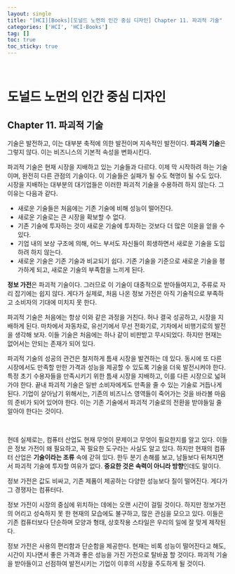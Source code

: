 ```yaml
---
layout: single
title: "[HCI][Books][도널드 노먼의 인간 중심 디자인] Chapter 11. 파괴적 기술"
categories: ['HCI', 'HCI-Books']
tag: []
toc: true
toc_sticky: true
---
```




<br>

# 도널드 노먼의 인간 중심 디자인

## Chapter 11. 파괴적 기술

기술은 발전하고, 이는 대부분 축적에 의한 발전이며 지속적인 발전이다. **파괴적 기술**은 그렇지 않다. 이는 비즈니스의 기본적 속성을 변화시킨다. 

파괴적 기술은 현재 시장을 지배하고 있는 기술들과 다르다. 이제 막 시작하려 하는 기술이며, 완전히 다른 관점의 기술이다. 이 기술들은 실패가 될 수도 혁명이 될 수도 있다. 시장을 지배하는 대부분의 대기업들은 이러한 파괴적 기술을 수용하려 하지 않는다. 그 이유는 다음과 같다. 

* 새로운 기술들은 처음에는 기존 기술에 비해 성능이 떨어진다. 
* 새로운 기술로는 큰 시장을 확보할 수 없다. 
* 기존 기술에 투자하는 것이 새로운 기술에 투자하는 것보다 더 많은 이윤을 얻을 수 있다. 
* 기업 내의 보상 구조에 의해, 어느 부서도 자신들이 희생하면서 새로운 기술을 도입하려 하지 않는다. 
* 새로운 기술은 기존 기술과 비교되기 쉽다. 기존 기술을 기준으로 새로운 기술을 평가하게 되고, 새로운 기술의 부족함을 느끼게 된다. 

**정보 가전**은 파괴적 기술이다. 그러므로 이 기술이 대중적으로 받아들여지고, 주류로 자리 잡기에는 쉽지 않다. 게다가 실제로, 처음 나온 정보 가전은 아직 기술적으로 부족하고 소비자의 기대에 미치지 못 한다.

파괴적 기술은 처음에는 항상 이와 같은 과정을 거친다. 허나 결국 성공하고, 시장을 지배하게 된다. 마차에서 자동차로, 유선기에서 무선 전화기로, 기차에서 비행기로의 발전을 생각해 보자. 이들 기술은 처음에는 하나 같이 비판받고 무시되었다. 하지만 현재는 없어서는 안되는 존재가 되어 있다. 

파괴적 기술의 성공의 관건은 철저하게 틈새 시장을 발견하는 데 있다. 동시에 또 다른 시장에서도 만족할 만한 가격과 성능을 제공할 수 있도록 기술을 더욱 발전시켜야 한다. 특정 초기 수용자들을 만족시키기 위한 틈새 시장을 지배하고, 이를 다른 시장으로 넓혀가야 한다. 끝내 파괴적 기술은 일반 소비자에게도 만족을 줄 수 있는 기술로 거듭나게 된다. 기업이 살아남기 위해서는, 기존의 비즈니스 영역들이 죽어가는 것을 바라볼 마음의 준비가 되어 있어야 한다. 이는 기존 기술에서 파괴적 기술로의 전환을 받야들일 줄 알아야 한다는 것이다. 

<br>

헌데 실제로는, 컴퓨터 산업도 현재 무엇이 문제이고 무엇이 필요한지를 알고 있다. 이들은 정보 가전이 왜 필요하고, 꼭 필요한 도구라는 사실도 알고 있다. 하지만 현재의 컴퓨터 산업은 **기술이라는 조류** 속에 갇혀 있다. 한두 분기 손해를 보고, 남들보다 뒤쳐지면서 파괴적 기술에 투자할 여유가 없다. **중요한 것은 속력이 아니라 방향**인데도 말이다. 

정보 가전은 값도 비싸고, 기존 제품이 제공하는 다양한 성능보다 질이 떨어진다. 게다가 그 경쟁자는 컴퓨터다. 

정보 가전이 시장의 중심에 위치하는 데에는 오랜 시간이 걸릴 것이다. 하지만 정보가전의 어리고 성숙하지 못 한 현재의 모습에도 불구하고, 많은 관심을 모으고 있다. 이들은 기존 컴퓨터보다 단순하며 모양과 형태, 상호작용 스타일은 우리의 일에 잘 맞게 제작된다. 

정보 가전은 사용의 편리함과 단순함을 제공한다. 현재는 비록 성능이 떨어진다고 해도, 시간이 지나면서 좋은 가격과 좋은 성능을 가진 가전으로 탈바꿈 할 것이다. 파괴적 기술을 받아들이고 선점하여 발전시키는 기업이 이후의 시장을 주도하게 될 것이다. 









